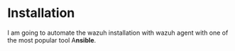 # Installation

I am going to automate the wazuh installation with wazuh agent with one of the most popular tool A**nsible**.



